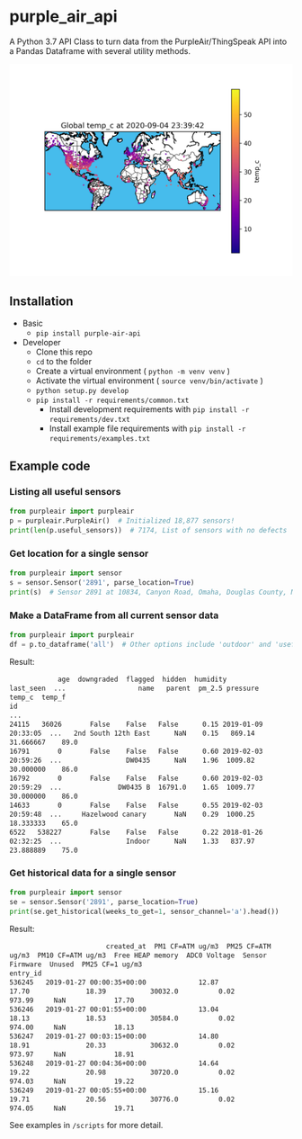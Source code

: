 # purple_air_api

A Python 3.7 API Class to turn data from the PurpleAir/ThingSpeak API into a Pandas Dataframe with several utility methods.

![](maps/sensor_map.png)

## Installation

* Basic
  * `pip install purple-air-api`
* Developer
  * Clone this repo
  * `cd` to the folder
  * Create a virtual environment ( `python -m venv venv` )
  * Activate the virtual environment ( `source venv/bin/activate` )
  * `python setup.py develop`
  * `pip install -r requirements/common.txt`
    * Install development requirements with `pip install -r requirements/dev.txt`
    * Install example file requirements with `pip install -r requirements/examples.txt`

## Example code

### Listing all useful sensors

```python
from purpleair import purpleair
p = purpleair.PurpleAir()  # Initialized 18,877 sensors!
print(len(p.useful_sensors))  # 7174, List of sensors with no defects
```

### Get location for a single sensor

```python
from purpleair import sensor
s = sensor.Sensor('2891', parse_location=True)
print(s)  # Sensor 2891 at 10834, Canyon Road, Omaha, Douglas County, Nebraska, 68112, USA
```

### Make a DataFrame from all current sensor data

```python
from purpleair import purpleair
df = p.to_dataframe('all')  # Other options include 'outdoor' and 'useful'
```

Result:

```log
            age  downgraded  flagged  hidden  humidity         last_seen  ...                  name   parent  pm_2.5 pressure     temp_c  temp_f
id                                                                        ...
24115   36026       False    False   False      0.15 2019-01-09 20:33:05  ...   2nd South 12th East      NaN    0.15   869.14  31.666667    89.0
16791       0       False    False   False      0.60 2019-02-03 20:59:26  ...                DW0435      NaN    1.96  1009.82  30.000000    86.0
16792       0       False    False   False      0.60 2019-02-03 20:59:29  ...              DW0435 B  16791.0    1.65  1009.77  30.000000    86.0
14633       0       False    False   False      0.55 2019-02-03 20:59:48  ...     Hazelwood canary       NaN    0.29  1000.25  18.333333    65.0
6522   538227       False    False   False      0.22 2018-01-26 02:32:25  ...                Indoor      NaN    1.33   837.97  23.888889    75.0
```

### Get historical data for a single sensor

```python
from purpleair import sensor
se = sensor.Sensor('2891', parse_location=True)
print(se.get_historical(weeks_to_get=1, sensor_channel='a').head())
```

Result:

```log
                        created_at  PM1 CF=ATM ug/m3  PM25 CF=ATM ug/m3  PM10 CF=ATM ug/m3  Free HEAP memory  ADC0 Voltage  Sensor Firmware  Unused  PM25 CF=1 ug/m3
entry_id
536245   2019-01-27 00:00:35+00:00             12.87              17.70              18.39           30032.0          0.02           973.99     NaN            17.70
536246   2019-01-27 00:01:55+00:00             13.04              18.13              18.53           30584.0          0.02           974.00     NaN            18.13
536247   2019-01-27 00:03:15+00:00             14.80              18.91              20.33           30632.0          0.02           973.97     NaN            18.91
536248   2019-01-27 00:04:36+00:00             14.64              19.22              20.98           30720.0          0.02           974.03     NaN            19.22
536249   2019-01-27 00:05:55+00:00             15.16              19.71              20.56           30776.0          0.02           974.05     NaN            19.71
```

See examples in `/scripts` for more detail.
